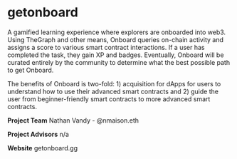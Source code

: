 # getonboard
A gamified learning experience where explorers are onboarded into web3. Using TheGraph and other means, Onboard queries on-chain activity and assigns a score to various smart contract interactions. If a user has completed the task, they gain XP and badges. Eventually, Onboard will be curated entirely by the community to determine what the best possible path to get Onboard.

The benefits of Onboard is two-fold: 1) acquisition for dApps for users to understand how to use their advanced smart contracts and 2) guide the user from beginner-friendly smart contracts to more advanced smart contracts.

**Project Team**
Nathan Vandy - @nmaison.eth

**Project Advisors**
n/a

**Website**
getonboard.gg
